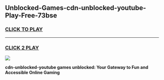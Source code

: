 
## Unblocked-Games-cdn-unblocked-youtube-Play-Free-73bse
<h3>
<a href="https://premium76.site?title=cdn-unblocked-youtube&ref=21A">CLICK TO PLAY</a></h3>
<hr>

<h3>
<a href="https://premium76.site?title=cdn-unblocked-youtube&ref=21A">CLICK 2 PLAY</a>
  
</h3>

<a href="https://premium76.site?title=cdn-unblocked-youtube&ref=21A"><img src="https://clearcache.store/games.png"></a>


**cdn-unblocked-youtube games unblocked: Your Gateway to Fun and Accessible Online Gaming**
